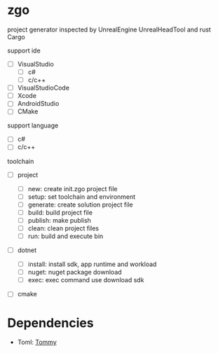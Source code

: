 # zgo
project generator inspected by UnrealEngine UnrealHeadTool and rust Cargo

support ide 
- [ ] VisualStudio
  - [ ] c#
  - [ ] c/c++
- [ ] VisualStudioCode
- [ ] Xcode
- [ ] AndroidStudio
- [ ] CMake

support language
- [ ] c#
- [ ] c/c++

toolchain
- [ ] project
  - [ ] new: create init.zgo project file
  - [ ] setup: set toolchain and environment
  - [ ] generate: create solution project file
  - [ ] build: build project file
  - [ ] publish: make publish
  - [ ] clean: clean project files
  - [ ] run: build and execute bin
- [ ] dotnet
  - [ ] install: install sdk, app runtime and workload
  - [ ] nuget: nuget package download
  - [ ] exec: exec command use download sdk
- [ ] cmake



# Dependencies
- Toml: [Tommy](https://github.com/dezhidki/Tommy)